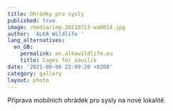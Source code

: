 ```yaml
---
title: Ohrádky pro sysly
published: true
image: /media/img-20210723-wa0014.jpg
author: 'ALKA Wildlife '
lang_alternatives:
  en_GB:
    permalink: en.alkawildlife.eu
    title: Cages for souslik
date: '2021-08-06 22:09:20 +0200'
category: gallery
layout: photo
---
```

Příprava mobilních ohrádek pro sysly na nové lokalitě.
